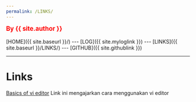 ```yaml
---
permalink: /LINKS/
---
```

<span style="color:red; font-weight:bold; font-size:larger;">By {{ site.author }}</span>
<br><br>
[HOME]({{ site.baseurl }}/) ---
[LOG]({{ site.myloglink }}) ---
[LINKS]({{ site.baseurl }}/LINKS/) ---
[GITHUB]({{ site.githublink }})
<br>
<hr>

# Links
[Basics of vi editor](https://www.youtube.com/watch?v=pU2k776i2Zw&t=36s) 
Link ini mengajarkan cara menggunakan vi editor


